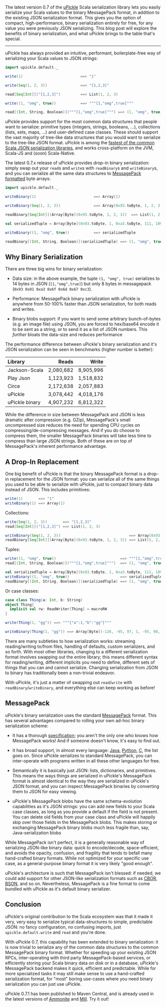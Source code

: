The latest version 0.7 of the [uPickle](http://www.lihaoyi.com/upickle) Scala
serialization library lets you easily serialize your Scala values to the binary
MessagePack format, in addition to the existing JSON serialization format. This
gives you the option of compact, high-performance, binary serialization entirely
for free, for any value you were previously JSON serializing. This blog post
will explore the benefits of binary serialization, and what uPickle brings to
the table that's special.

-------------------------------------------------------------------------------

uPickle has always provided an intuitive, performant, boilerplate-free way of
serializing your Scala values to JSON strings:

```scala
import upickle.default._

write(1)                          ==> "1"

write(Seq(1, 2, 3))               ==> "[1,2,3]"

read[Seq[Int]]("[1,2,3]")         ==> List(1, 2, 3)

write((1, "omg", true))           ==> """[1,"omg",true]"""

read[(Int, String, Boolean)]("""[1,"omg",true]""") ==> (1, "omg", true)
```

uPickle provides support for the most common data structures that people want to
serialize: primitive types (integers, strings, booleans, ...), collections
(lists, sets, maps, ...) and user-defined case classes. These should support the
vast majority of tree-like data structures that you would want to serialize to
the tree-like JSON format. uPickle is among the [fastest of the common Scala
JSON serialization libraries](http://www.lihaoyi.com/upickle/#Performance), and
works cross-platform on the JVM, Scala-JS and (soon) Scala-Native.

The latest 0.7.x release of uPickle provides drop-in binary serialization:
simply swap out your `read`s and `write`s with `readBinary`s and `writeBinary`s,
and you can serialize all the same data structures to
[MessagePack formatted](https://msgpack.org/index.html) byte arrays:

```scala
import upickle.default._

writeBinary(1)                          ==> Array(1)

writeBinary(Seq(1, 2, 3))               ==> Array(0x93.toByte, 1, 2, 3)

readBinary[Seq[Int]](Array[Byte](0x93.toByte, 1, 2, 3))  ==> List(1, 2, 3)

val serializedTuple = Array[Byte](0x93.toByte, 1, 0xa3.toByte, 111, 109, 103, 0xc3.toByte)

writeBinary((1, "omg", true))           ==> serializedTuple

readBinary[(Int, String, Boolean)](serializedTuple) ==> (1, "omg", true)
```

## Why Binary Serialization

There are three big wins for binary serialization:

- Data size: in the above example, the tuple `(1, "omg", true)` serializes to 14
  bytes in JSON (`[1,"omg",true]`) but only 8 bytes in messagepack (`0x93 0x01
  0xa3 0x6f 0x6d 0x67 0xc3`).

- Performance: MessagePack binary serialization with uPickle is anywhere from
  50-100% faster than JSON serialization, for both reads and writes.

- Binary blobs support: if you want to send some arbitrary bunch-of-bytes (e.g.
  an image file) using JSON, you are forced to hex/base64 encode it to be sent
  as a string, or to send it as a list of JSON numbers. This *further* bloats the
  data-size and reduces performance

The performance difference between uPickle's binary serialization and it's JSON
serialization can be seen in benchmarks (higher number is better):

| Library       | Reads   | Write   |
|:--------------|--------:|--------:|
|Jackson-Scala	|2,080,682|8,905,996|
|Play Json	    |1,123,923|1,518,832|
|Circe	        |2,172,638|2,057,883|
|uPickle	    |3,078,442|4,018,176|
|uPickle binary	|4,907,232|6,812,322|

While the difference in size between MessagePack and JSON is less dramatic after
compression (e.g. GZip), MessagePack's small uncompressed size reduces the need
for spending CPU cycles on compressing/de-compressing messages. And if you do
choose to compress them, the smaller MessagePack binaries will take less time to
compress than large JSON strings. Both of these are on top of MessagePack's
inherent performance advantage.

## A Drop-In Replacement

One big benefit of uPickle is that the binary MessagePack format is a drop-in
replacement for the JSON format: you can serialize all of the same things you
used to be able to serialize with uPickle, just to compact binary data instead
of JSON. This includes primitives:

```scala
write(1)       ==> "1"
writeBinary(1) ==> Array(1)
```

Collections:

```scala
write(Seq(1, 2, 3))       ==> "[1,2,3]"
read[Seq[Int]]("[1,2,3]") ==> List(1, 2, 3)

writeBinary(Seq(1, 2, 3))                               ==> Array(0x93.toByte, 1, 2, 3)
readBinary[Seq[Int]](Array[Byte](0x93.toByte, 1, 2, 3)) ==> List(1, 2, 3)
```

Tuples:

```scala
write((1, "omg", true))                             ==> """[1,"omg",true]"""
read[(Int, String, Boolean)]("""[1,"omg",true]""")  ==> (1, "omg", true)

val serializedTuple = Array[Byte](0x93.toByte, 1, 0xa3.toByte, 111, 109, 103, 0xc3.toByte)
writeBinary((1, "omg", true))                       ==> serializedTuple
readBinary[(Int, String, Boolean)](serializedTuple) ==> (1, "omg", true)
```

Or case classes:

```scala
case class Thing(a: Int, b: String)
object Thing{
  implicit val rw: ReadWriter[Thing] = macroRW
}

write(Thing(1, "gg")) ==> """{"a":1,"b":"gg"}"""

writeBinary(Thing(1, "gg")) ==> Array[Byte](-126, -95, 97, 1, -95, 98, -94, 103, 103)
```

There are many subtleties to how serialization works: streaming reading/writing
to/from files, handling of defaults, custom serializers, and so forth.
With most other libraries, changing to a different serialization format involves
swapping out the entire library; this means different syntax for
reading/writing, different implicits you need to define, different sets of
things that you can and cannot serialize. Changing serialization from JSON to
binary has traditionally been a non-trivial endeavor.

With uPickle, it's just a matter of swapping out `read`/`write` with
`readBinary`/`writeBinary`, and everything else can keep working as before!

## MessagePack

uPickle's binary serialization uses the standard
[MessagePack](https://msgpack.org/index.html) format. This has several
advantages compared to rolling your own ad-hoc binary serialization scheme:

- It has a thorough
  [specification](https://github.com/msgpack/msgpack/blob/master/spec.md); you
  aren't the only one who knows how MessagePack works! And if someone doesn't
  know, it's easy to find out.

- It has broad support, in almost every language:
  [Java](https://github.com/msgpack/msgpack-java),
  [Python](https://github.com/msgpack/msgpack-python),
  [C](https://github.com/ludocode/mpack), the list goes on. Since uPickle
  serializes to standard MessagePack, you can inter-operate with programs
  written in all these other languages for free.

- Semantically it is basically just JSON: lists, dictionaries, and primitives.
  This means the ways things are serialized in uPickle's MessagePack format is
  almost identical to the way they are serialized in uPickle's JSON format, and
  you can inspect MessagePack binaries by converting them to JSON for easy
  viewing.

- uPickle's MessagePack blobs have the same schema-evolution capabilities as
  it's JSON strings: you can add new fields to your Scala case classes, as long
  as you provide a default if the field is not present. You can delete old
  fields from your case class and uPickle will happily skip over those fields in
  the MessagePack blobs. This makes storing or exchanging MessagePack binary
  blobs much less fragile than, say, Java-serialization blobs

While MessagePack isn't perfect, it is a generally reasonable way of serializing
JSON-like binary data: quick to encode/decode, space-efficient, and avoids the
opacity, confusion, and fragility that tends to befall many hand-crafted binary
formats. While not optimized for your specific use case, as a general-purpose
binary format it is very likely "good enough".

uPickle's architecture is such that MessagePack isn't blessed: if needed, we
could add support for other JSON-like serialization formats such as
[CBOR](http://cbor.io/), [BSON](http://bsonspec.org/), and so on. Nevertheless,
MessagePack is a fine format to come bundled with uPickle as it's default binary
serializer.

## Conclusion

uPickle's original contribution to the Scala ecosystem was that it made it very,
very easy to serialize typical data-structures to simple, predictable JSON: no
fancy configuration, no confusing imports, just `upickle.default.write` and
`read` and you're done.

With uPickle 0.7, this capability has been extended to binary serialization: it
is now trivial to serialize any of the common data structures to the common
MessagePack binary format. Whether for speeding up your existing JSON RPCs,
inter-operating with third party MessagePack-based services, or efficiently
storing your Scala binary data on disk or in a database, uPickle's MessagePack
backend makes it quick, efficient and predictable. While for more specialized
tasks it may still make sense to use a hand-crafted serialization format, for
"most" boring use-cases where you need binary serialization you can just use
uPickle.

uPickle 0.7.1 has been published to Maven Central, and is already used in the
latest versions of [Ammonite](http://ammonite.io) and
[Mill](http://www.lihaoyi.com/mill/). Try it out!

